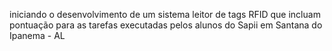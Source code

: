 iniciando o desenvolvimento de um sistema leitor de tags RFID que incluam pontuação para as tarefas executadas pelos alunos do Sapii em Santana do Ipanema - AL
